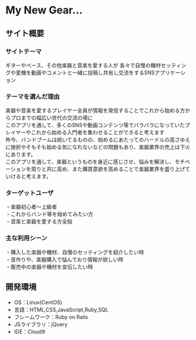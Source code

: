 #  My New Gear...
## サイト概要
### サイトテーマ
 ギターやベース、その他楽器と音楽を愛する人が
 各々で自慢の機材セッティングや愛機を動画やコメントと一緒に投稿し共有し交流をするSNSアプリケーション

### テーマを選んだ理由
  楽器や音楽を愛するプレイヤー全員が情報を発信することでこれから始める方からプロまでの幅広い世代の交流の場に</br>
  このアプリを通して、多くのSNSや動画コンテンツ等でバラバラになっていたプレイヤーやこれから始める入門者を集わせることができると考えます</br>
  昨今、バンドブームは続いてるものの、始めるにあたってのハードルの高さゆえに挫折やそもそも始める気になれないなどの問題もあり、楽器業界の売上は下火にあります。</br>
  このアプリを通して、楽器というものを身近に感じさせ、悩みを解決し、モチベーションを周りと共に高め、また購買意欲を高めることで楽器業界を盛り上げていけると考えます。
### ターゲットユーザ
・楽器初心者～上級者</br>
・これからバンド等を始めてみたい方</br>
・音楽と楽器を愛する方全般

### 主な利用シーン
・購入した楽器や機材、自慢のセッティングを紹介したい時</br>
・音作りや、楽器購入で悩んでおり情報が欲しい時</br>
・販売中の楽器や機材を宣伝したい時</br>
## 開発環境
- OS：Linux(CentOS)
- 言語：HTML,CSS,JavaScript,Ruby,SQL
- フレームワーク：Ruby on Rails
- JSライブラリ：jQuery
- IDE：Cloud9

